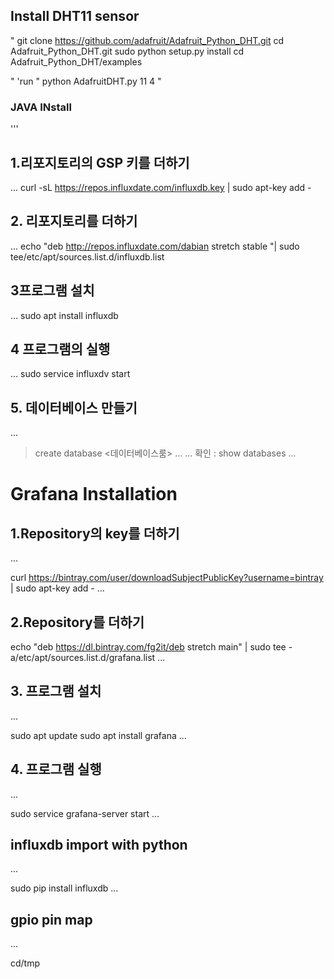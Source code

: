## Install DHT11 sensor

"
git clone https://github.com/adafruit/Adafruit_Python_DHT.git
cd Adafruit_Python_DHT.git
sudo python setup.py install
cd Adafruit_Python_DHT/examples

"
'run
"
python AdafruitDHT.py 11 4
"

### JAVA INstall
'''

## 1.리포지토리의 GSP 키를 더하기
...
curl -sL https://repos.influxdate.com/influxdb.key | sudo apt-key add -

## 2. 리포지토리를 더하기
...
echo "deb http://repos.influxdate.com/dabian stretch stable "| sudo tee/etc/apt/sources.list.d/influxdb.list

## 3프로그램 설치
...
sudo apt install influxdb

## 4 프로그램의 실행
...
sudo service influxdv start

## 5. 데이터베이스 만들기
...

>create database <데이터베이스룸>
...
...
확인 : show databases
...
# Grafana Installation
## 1.Repository의 key를 더하기
...

curl https://bintray.com/user/downloadSubjectPublicKey?username=bintray | sudo apt-key add -
...

## 2.Repository를 더하기
echo "deb https://dl.bintray.com/fg2it/deb stretch main" | sudo tee -a/etc/apt/sources.list.d/grafana.list
...

## 3. 프로그램 설치
...

sudo apt update
sudo apt install grafana
...

## 4. 프로그램 실행
...

sudo service grafana-server start
...

## influxdb import with python
...

sudo pip install influxdb
...

## gpio pin map
...

cd/tmp

